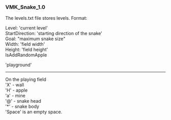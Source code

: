 ### **VMK_Snake_1.0**
The levels.txt file stores levels. Format:

Level: 'current level'\
StartDirection: 'starting direction of the snake'\
Goal: "maximum snake size"\
Width: 'field width'\
Height: 'field height'\
IsAddRandomApple

'playground'

_________________________________________________

On the playing field\
'X' - wall\
'H' - apple\
'a' - mine\
'@' - snake head\
'*' - snake body\
'Space' is an empty space.